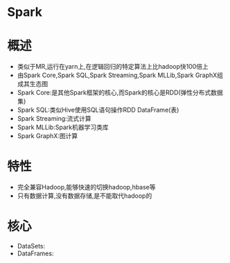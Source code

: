 # Spark



# 概述

* 类似于MR,运行在yarn上,在逻辑回归的特定算法上比hadoop快100倍上
* 由Spark Core,Spark SQL,Spark Streaming,Spark MLLib,Spark GraphX组成其生态图
* Spark Core:是其他Spark框架的核心,而Spark的核心是RDD(弹性分布式数据集)
* Spark SQL:类似Hive使用SQL语句操作RDD DataFrame(表)
* Spark Streaming:流式计算
* Spark MLLib:Spark机器学习类库
* Spark GraphX:图计算



# 特性

* 完全兼容Hadoop,能够快速的切换hadoop,hbase等
* 只有数据计算,没有数据存储,是不能取代hadoop的



# 核心

* DataSets:
* DataFrames: